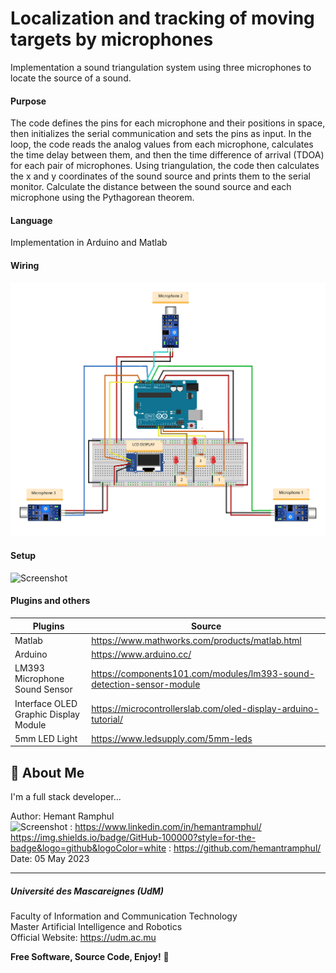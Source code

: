 # Localization and tracking of moving targets by microphones
 
Implementation a sound triangulation system using three microphones to locate the source of a sound. 

#### Purpose

The code defines the pins for each microphone and their positions in space, then initializes the serial communication and sets the pins as input. In the loop, the code reads the analog values from each microphone, calculates the time delay between them, and then the time difference of arrival (TDOA) for each pair of microphones. Using triangulation, the code then calculates the x and y coordinates of the sound source and prints them to the serial monitor. Calculate the distance between the sound source and each microphone using the Pythagorean theorem.

#### Language
Implementation in Arduino and Matlab

#### Wiring 
![Screenshot](Wiring/Wiring_bb.png)

#### Setup 
![Screenshot](Wiring/setup.png)

#### Plugins and others

| Plugins             | Source                                                                 |
| ----------------- | ------------------------------------------------------------------ |
| Matlab | https://www.mathworks.com/products/matlab.html |
| Arduino | https://www.arduino.cc/ |
| LM393 Microphone Sound Sensor | https://components101.com/modules/lm393-sound-detection-sensor-module |
| Interface OLED Graphic Display Module | https://microcontrollerslab.com/oled-display-arduino-tutorial/ |
| 5mm LED Light | https://www.ledsupply.com/5mm-leds |

## 🚀 About Me
I'm a full stack developer...

Author: Hemant Ramphul <br>
![Screenshot](https://img.shields.io/badge/LinkedIn-0077B5?style=for-the-badge&logo=linkedin&logoColor=white) : https://www.linkedin.com/in/hemantramphul/ <br>
https://img.shields.io/badge/GitHub-100000?style=for-the-badge&logo=github&logoColor=white : https://github.com/hemantramphul/ <br>
Date: 05 May 2023 <br>

___

##### Université des Mascareignes (UdM)
Faculty of Information and Communication Technology <br>
Master Artificial Intelligence and Robotics <br>
Official Website: https://udm.ac.mu <br>


**Free Software, Source Code, Enjoy!** 👋
